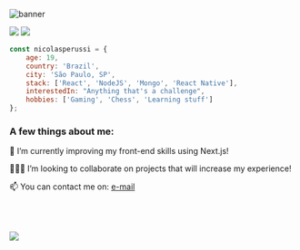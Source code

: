 ![banner](https://user-images.githubusercontent.com/57019750/110891678-427a0200-82d1-11eb-9c0c-1912f766bac3.png)

<a href = "mailto: nicolasperussi12@hotmail.com"><img src="https://img.shields.io/badge/-Gmail-%23EA4335?style=for-the-badge&logo=gmail&logoColor=white"></a>
<a href="https://www.linkedin.com/in/jos%C3%A9-nicolas-soares-perussi-a3626620a" target="_blank"><img src="https://img.shields.io/badge/-LinkedIn-%230077B5?style=for-the-badge&logo=linkedin&logoColor=white"></a>
<!--#<a href="https://codepen.io/joevtap" target="_blank"><img src="https://img.shields.io/badge/-Codepen-%23333?style=for-the-badge&logo=codepen&logoColor=white"></a>
#<a href="https://twitter.com/joevtap" target="_blank"><img src="https://img.shields.io/badge/-Twitter-%231DA1F2?style=for-the-badge&logo=twitter&logoColor=white"></a>
#<a href="https://instagram.com/joevtap" target="_blank"><img src="https://img.shields.io/badge/-Instagram-%23E4405F?style=for-the-badge&logo=instagram&logoColor=white"></a>
-->

```javascript
const nicolasperussi = {
    age: 19,
    country: 'Brazil',
    city: 'São Paulo, SP',
    stack: ['React', 'NodeJS', 'Mongo', 'React Native'],
    interestedIn: "Anything that's a challenge",
    hobbies: ['Gaming', 'Chess', 'Learning stuff']
};
```

<h3>A few things about me:</h3>

<p align="left">
    🌱 I’m currently improving my front-end skills using Next.js!
</p>
<p align="left">
    🙋🏻‍♂️ I’m looking to collaborate on projects that will increase my experience!
</p>
<p align="left">
    📫 You can contact me on: <a href = "mailto: nicolasperussi12@hotmail.com"> e-mail </a>
</p>
<br/>
<br/>
<br/>
<img src="https://github-readme-stats.vercel.app/api/wakatime?username=nicolasperussi" />
